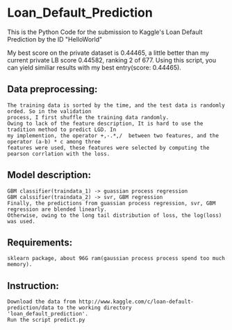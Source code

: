 Loan_Default_Prediction
=======================

This is the Python Code for the submission to Kaggle's Loan Default Prediction by the ID "HelloWorld"

My best score on the private dataset is 0.44465, a little better than my current private LB score 0.44582, ranking 2 of 677. Using this script, you can yield similiar results with my best entry(score: 0.44465).
## Data preprocessing: 
    The training data is sorted by the time, and the test data is randomly orded. So in the validation 
    process, I first shuffle the training data randomly.
    Owing to lack of the feature description, It is hard to use the tradition method to predict LGD. In 
    my implemention, the operator +,-.*,/  between two features, and the operator (a-b) * c among three 
    features were used, these features were selected by computing the pearson corrlation with the loss.
## Model description:
    GBM classifier(traindata_1) -> guassian process regression
    GBM calssifier(traindata_2) -> svr, GBM regression
    Finally, the predictions from guassian process regression, svr, GBM regression are blended linearly.
    Otherwise, owing to the long tail distribution of loss, the log(loss) was used.
## Requirements:
    sklearn package, about 96G ram(gaussian process process spend too much memory).
## Instruction:
    Download the data from http://www.kaggle.com/c/loan-default-prediction/data to the working directory
    'loan_default_prediction'.
    Run the script predict.py
    
